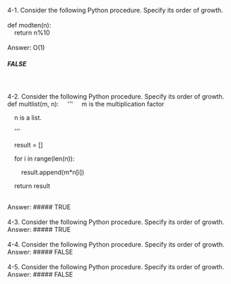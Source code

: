 4-1. Consider the following Python procedure. Specify its order of growth.  
<br />
def modten(n):    
&nbsp;&nbsp;&nbsp;&nbsp;return n%10  
<br />
Answer: O(1)     
##### FALSE    
<br />
<br />
4-2. Consider the following Python procedure. Specify its order of growth.       
<br />  
def multlist(m, n):  
&nbsp;&nbsp;&nbsp;&nbsp;'''  
&nbsp;&nbsp;&nbsp;&nbsp;m is the multiplication factor  

&nbsp;&nbsp;&nbsp;&nbsp;n is a list.     

&nbsp;&nbsp;&nbsp;&nbsp;'''      

&nbsp;&nbsp;&nbsp;&nbsp;result = \[\]     

&nbsp;&nbsp;&nbsp;&nbsp;for i in range(len(n)):    

&nbsp;&nbsp;&nbsp;&nbsp;&nbsp;&nbsp;&nbsp;&nbsp;result.append(m\*n\[i\])      

&nbsp;&nbsp;&nbsp;&nbsp;return result         

<br />
Answer:       
##### TRUE   
<br />
<br />
4-3. Consider the following Python procedure. Specify its order of growth.        
Answer:   
##### TRUE     
<br />
<br />
4-4. Consider the following Python procedure. Specify its order of growth.    
Answer:    
##### FALSE     
<br />
<br />
4-5. Consider the following Python procedure. Specify its order of growth.    
Answer:    
##### FALSE   
